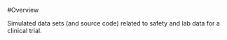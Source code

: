 #Overview

Simulated data sets (and source code) related to safety and lab data for a clinical trial.
